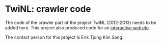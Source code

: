 # TwiNL: crawler code

The code of the crawler part of the project TwiNL (2012-2013) needs to be added here.
This project also produced code for an [interactive website](https://github.com/twinl/website).

The contact person for this project is Erik Tjong Kim Sang.
